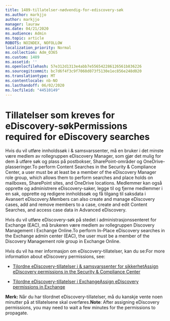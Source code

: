 ```yaml
---
title: 1489-tillatelser-nødvendig-for-ediscovery-søk
ms.author: markjjo
author: markjjo
manager: lauraw
ms.date: 04/21/2020
ms.audience: Admin
ms.topic: article
ROBOTS: NOINDEX, NOFOLLOW
localization_priority: Normal
ms.collection: Adm_O365
ms.custom: 1489
ms.assetid: ''
ms.openlocfilehash: 57e312d1313e4abb7e556542286126561b836226
ms.sourcegitcommit: bc7d6f4f3c9f7060d073f5130e1ec856e248d020
ms.translationtype: MT
ms.contentlocale: nb-NO
ms.lasthandoff: 06/02/2020
ms.locfileid: "44510149"
---
```

# <a name="permissions-required-for-ediscovery-searches"></a><span data-ttu-id="f4ab6-102">Tillatelser som kreves for eDiscovery-søk</span><span class="sxs-lookup"><span data-stu-id="f4ab6-102">Permissions required for eDiscovery searches</span></span>

<span data-ttu-id="f4ab6-103">Hvis du vil utføre innholdssøk i & samsvarssenter, må en bruker i det minste være medlem av rollegruppen eDiscovery Manager, som gjør det mulig for dem å utføre søk og plass på postbokser, SharePoint-områder og OneDrive-plasseringer.</span><span class="sxs-lookup"><span data-stu-id="f4ab6-103">To perform Content Searches in the Security & Compliance Center, a user must be at least be a member of the eDiscovery Manager role group, which allows them to perform searches and place holds on mailboxes, SharePoint sites, and OneDrive locations.</span></span> <span data-ttu-id="f4ab6-104">Medlemmer kan også opprette og administrere eDiscovery-saker, legge til og fjerne medlemmer i en sak, opprette og redigere innholdssøk og få tilgang til saksdata i Avansert eDiscovery.</span><span class="sxs-lookup"><span data-stu-id="f4ab6-104">Members can also create and manage eDiscovery cases, add and remove members to a case, create and edit Content Searches, and access case data in Advanced eDiscovery.</span></span>

<span data-ttu-id="f4ab6-105">Hvis du vil utføre eDiscovery-søk på stedet i administrasjonssenteret for Exchange (EAC), må brukeren være medlem av rollegruppen Discovery Management i Exchange Online.</span><span class="sxs-lookup"><span data-stu-id="f4ab6-105">To perform In-Place eDiscovery searches in the Exchange admin center (EAC), the user must be a member of the Discovery Management role group in Exchange Online.</span></span>

<span data-ttu-id="f4ab6-106">Hvis du vil ha mer informasjon om eDiscovery-tillatelser, kan du se:</span><span class="sxs-lookup"><span data-stu-id="f4ab6-106">For more information about eDiscovery permissions, see:</span></span> 

- [<span data-ttu-id="f4ab6-107">Tilordne eDiscovery-tillatelser i & samsvarssenter for sikkerhet</span><span class="sxs-lookup"><span data-stu-id="f4ab6-107">Assign eDiscovery permissions in the Security & Compliance Center</span></span>](https://docs.microsoft.com/microsoft-365/compliance/assign-ediscovery-permissions)

- [<span data-ttu-id="f4ab6-108">Tilordne eDiscovery-tillatelser i Exchange</span><span class="sxs-lookup"><span data-stu-id="f4ab6-108">Assign eDiscovery permissions in Exchange</span></span>](https://docs.microsoft.com/exchange/security-and-compliance/in-place-ediscovery/assign-ediscovery-permissions)

<span data-ttu-id="f4ab6-109">**Merk:** Når du har tilordnet eDiscovery-tillatelser, må du kanskje vente noen minutter på at tillatelsene skal overføres.</span><span class="sxs-lookup"><span data-stu-id="f4ab6-109">**Note**: After assigning eDiscovery permissions, you may need to wait a few minutes for the permissions to propagate.</span></span>
